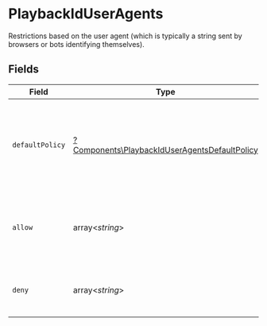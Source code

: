 # PlaybackIdUserAgents

Restrictions based on the user agent (which is typically a string sent by browsers or bots identifying themselves).


## Fields

| Field                                                                                                         | Type                                                                                                          | Required                                                                                                      | Description                                                                                                   | Example                                                                                                       |
| ------------------------------------------------------------------------------------------------------------- | ------------------------------------------------------------------------------------------------------------- | ------------------------------------------------------------------------------------------------------------- | ------------------------------------------------------------------------------------------------------------- | ------------------------------------------------------------------------------------------------------------- |
| `defaultPolicy`                                                                                               | [?Components\PlaybackIdUserAgentsDefaultPolicy](../../Models/Components/PlaybackIdUserAgentsDefaultPolicy.md) | :heavy_minus_sign:                                                                                            | This sets the default behavior for user agent access (either "allow" or "deny").                              | allow                                                                                                         |
| `allow`                                                                                                       | array<*string*>                                                                                               | :heavy_minus_sign:                                                                                            | A list of specific user agents that are allowed to access the resource.                                       |                                                                                                               |
| `deny`                                                                                                        | array<*string*>                                                                                               | :heavy_minus_sign:                                                                                            | A list of specific user agents that are blocked.                                                              |                                                                                                               |